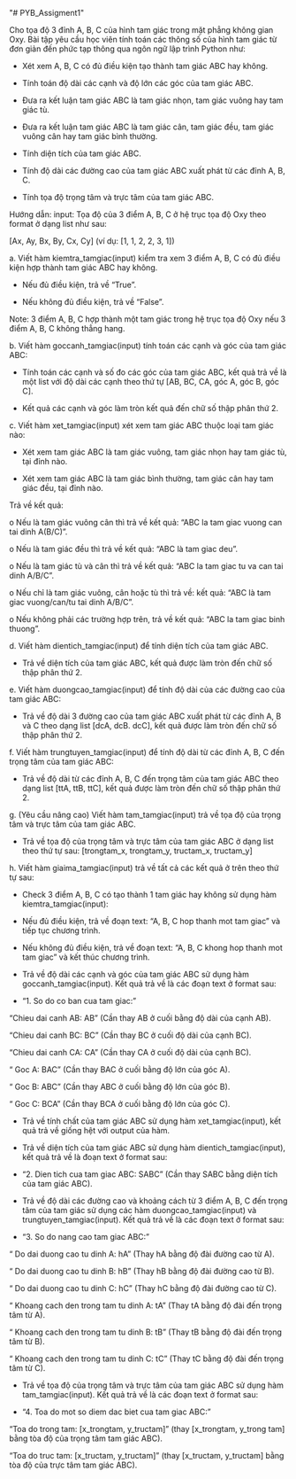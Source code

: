 "# PYB_Assigment1"

Cho tọa độ 3 đỉnh A, B, C của hình tam giác trong mặt phẳng không gian Oxy. Bài tập yêu cầu học viên tính toán các thông số của hình tam giác từ đơn giản đến phức tạp thông qua ngôn ngữ lập trình Python như:

- Xét xem A, B, C có đủ điều kiện tạo thành tam giác ABC hay không.

- Tính toán độ dài các cạnh và độ lớn các góc của tam giác ABC.

- Đưa ra kết luận tam giác ABC là tam giác nhọn, tam giác vuông hay tam giác tù.

- Đưa ra kết luận tam giác ABC là tam giác cân, tam giác đều, tam giác vuông cân hay tam giác bình thường.

- Tính diện tích của tam giác ABC.

- Tính độ dài các đường cao của tam giác ABC xuất phát từ các đỉnh A, B, C.

- Tính tọa độ trọng tâm và trực tâm của tam giác ABC.


Hướng dẫn:
input: Tọa độ của 3 điểm A, B, C ở hệ trục tọa độ Oxy theo format ở dạng list như sau: 

[Ax, Ay, Bx, By, Cx, Cy] (ví dụ: [1, 1, 2, 2, 3, 1])

a. Viết hàm kiemtra_tamgiac(input) kiểm tra xem 3 điểm A, B, C có đủ điều kiện hợp thành tam giác ABC hay không.

- Nếu đủ điều kiện, trả về “True”.

- Nếu không đủ điều kiện, trả về “False”.

Note: 3 điểm A, B, C hợp thành một tam giác trong hệ trục tọa độ Oxy nếu 3 điểm A, B, C không thẳng hang.

b. Viết hàm goccanh_tamgiac(input) tính toán các cạnh và góc của tam giác ABC:

- Tính toán các cạnh và số đo các góc của tam giác ABC, kết quả trả về là một list với độ dài các cạnh theo thứ tự [AB, BC, CA, góc A, góc B, góc C].

- Kết quả các cạnh và góc làm tròn kết quả đến chữ số thập phân thứ 2. 

c. Viết hàm xet_tamgiac(input) xét xem tam giác ABC thuộc loại tam giác nào:

- Xét xem tam giác ABC là tam giác vuông, tam giác nhọn hay tam giác tù, tại đỉnh nào.

- Xét xem tam giác ABC là tam giác bình thường, tam giác cân hay tam giác đều, tại đỉnh nào.

 Trả về kết quả:

o Nếu là tam giác vuông cân thì trả về kết quả: “ABC la tam giac vuong can tai dinh A(B/C)”.

o Nếu là tam giác đều thì trả về kết quả: “ABC là tam giac deu”.

o Nếu là tam giác tù và cân thì trả về kết quả: “ABC la tam giac tu va can tai dinh A/B/C”.

o Nếu chỉ là tam giác vuông, cân hoặc tù thì trả về: kết quả: “ABC là tam giac vuong/can/tu tai dinh A/B/C”.

o Nếu không phải các trường hợp trên, trả về kết quả: “ABC la tam giac binh thuong”.

d. Viết hàm dientich_tamgiac(input) để tính diện tích của tam giác ABC.

- Trả về diện tích của tam giác ABC, kết quả được làm tròn đến chữ số thập phân thứ 2.

e. Viết hàm duongcao_tamgiac(input) để tính độ dài của các đường cao của tam giác ABC:

- Trả về độ dài 3 đường cao của tam giác ABC xuất phát từ các đỉnh A, B và C theo dạng list [dcA, dcB. dcC], kết quả được làm tròn đến chữ số thập phân thứ 2.

f. Viết hàm trungtuyen_tamgiac(input) để tính độ dài từ các đỉnh A, B, C đến trọng tâm của tam giác ABC:

- Trả về độ dài từ các đỉnh A, B, C đến trọng tâm của tam giác ABC theo dạng list [ttA, ttB, ttC], kết quả được làm tròn đến chữ số thập phân thứ 2.

g. (Yêu cầu nâng cao) Viết hàm tam_tamgiac(input) trả về tọa độ của trọng tâm và trực tâm của tam giác ABC.

-  Trả về tọa độ của trọng tâm và trực tâm của tam giác ABC ở dạng list theo thứ tự sau: [trongtam_x, trongtam_y, tructam_x, tructam_y]

h. Viết hàm giaima_tamgiac(input) trả về tất cả các kết quả ở trên theo thứ tự sau:

- Check 3 điểm A, B, C có tạo thành 1 tam giác hay không sử dụng hàm kiemtra_tamgiac(input):

+ Nếu đủ điều kiện, trả về đoạn text: “A, B, C hop thanh mot tam giac” và tiếp tục chương trình.

+ Nếu không đủ điều kiện, trả về đoạn text: “A, B, C khong hop thanh mot tam giac” và kết thúc chương trình.

- Trả về độ dài các cạnh và góc của tam giác ABC sử dụng hàm goccanh_tamgiac(input). Kết quả trả về là các đoạn text ở format sau:

+ “1. So do co ban cua tam giac:”

 “Chieu dai canh AB: AB” (Cần thay AB ở cuối bằng độ dài của cạnh AB).

 “Chieu dai canh BC: BC” (Cần thay BC ở cuối độ dài của cạnh BC).

 “Chieu dai canh CA: CA” (Cần thay CA ở cuối độ dài của cạnh BC).

 “ Goc A: BAC” (Cần thay BAC ở cuối bằng độ lớn của góc A).

“ Goc B: ABC” (Cần thay ABC ở cuối bằng độ lớn của góc B).

“ Goc C: BCA” (Cần thay BCA ở cuối bằng độ lớn của góc C).

- Trả về tính chất của tam giác ABC sử dụng hàm xet_tamgiac(input), kết quả trả về giống hệt với output của hàm.

- Trả về diện tích của tam giác ABC sử dụng hàm dientich_tamgiac(input), kết quả trả về là đoạn text ở format sau:

+ “2. Dien tich cua tam giac ABC: SABC” (Cần thay SABC bằng diện tích của tam giác ABC).

- Trả về độ dài các đường cao và khoảng cách từ 3 điểm A, B, C đến trọng tâm của tam giác sử dụng các hàm duongcao_tamgiac(input) và trungtuyen_tamgiac(input). Kết quả trả về là các đoạn text ở format sau:

+ “3. So do nang cao tam giac ABC:”

 “ Do dai duong cao tu dinh A: hA” (Thay hA bằng độ đài đường cao từ A).

 “ Do dai duong cao tu dinh B: hB” (Thay hB bằng độ đài đường cao từ B).

 “ Do dai duong cao tu dinh C: hC” (Thay hC bằng độ đài đường cao từ C).

 “ Khoang cach den trong tam tu dinh A: tA” (Thay tA bằng độ đài đến trọng tâm từ A).

 “ Khoang cach den trong tam tu dinh B: tB” (Thay tB bằng độ đài đến trọng tâm từ B).

 “ Khoang cach den trong tam tu dinh C: tC” (Thay tC bằng độ đài đến trọng tâm từ C).

- Trả về tọa độ của trọng tâm và trực tâm của tam giác ABC sử dụng hàm tam_tamgiac(input). Kết quả trả về là các đoạn text ở format sau:

+ “4. Toa do mot so diem dac biet cua tam giac ABC:”

 “Toa do trong tam: [x_trongtam, y_tructam]” (thay [x_trongtam, y_trong tam] bằng tòa độ của trọng tâm tam giác ABC).

 “Toa do truc tam: [x_tructam, y_tructam]” (thay [x_tructam, y_tructam] bằng tòa độ của trực tâm tam giác ABC).